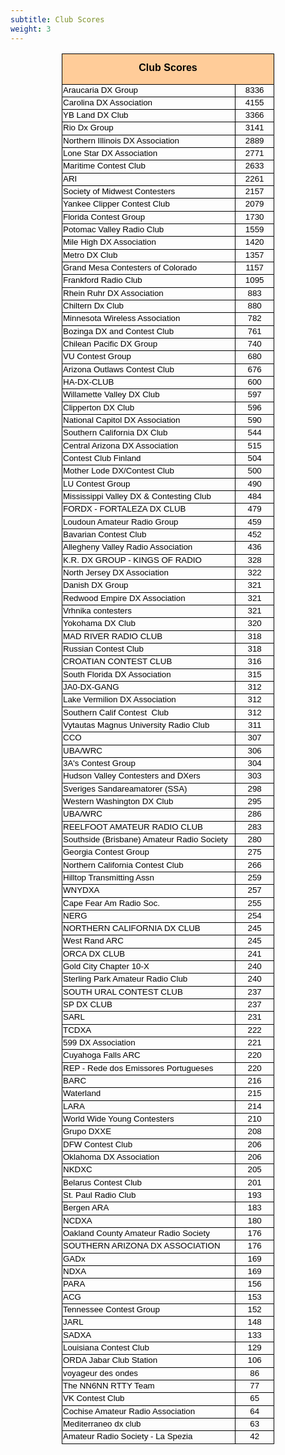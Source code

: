 ```yaml
---
subtitle: Club Scores
weight: 3
---
```


<div align="center">
	<table x:str border="0" cellpadding="0" cellspacing="0" width="340" style="border-collapse:
 collapse;width:255pt" id="table2">
		<colgroup>
			<col width="276" style="width: 207pt">
			<col width="64" style="width:48pt">
		</colgroup>
		<tr height="49" style="height: 36.75pt">
			<td colspan="2" height="49" width="340" style="height: 36.75pt; width: 255pt; font-size: 12.0pt; font-weight: 700; font-family: Arial, sans-serif; text-align: center; vertical-align: middle; white-space: normal; color: windowtext; font-style: normal; text-decoration: none; border: .5pt solid windowtext; padding-left: 1px; padding-right: 1px; padding-top: 1px; background: #FFCC99">
			Club Scores</td>
		</tr>
		<tr height="17" style="height:12.75pt">
			<td height="17" style="height: 12.75pt; color: windowtext; font-size: 10.0pt; font-weight: 400; font-style: normal; text-decoration: none; font-family: Arial; text-align: general; vertical-align: bottom; white-space: nowrap; border-left: .5pt solid windowtext; border-right: .5pt solid windowtext; border-top: medium none; border-bottom: .5pt solid windowtext; padding-left: 1px; padding-right: 1px; padding-top: 1px">
			Araucaria DX Group</td>
			<td style="text-align: center; color: windowtext; font-size: 10.0pt; font-weight: 400; font-style: normal; text-decoration: none; font-family: Arial; vertical-align: bottom; white-space: nowrap; border-left: medium none; border-right: .5pt solid windowtext; border-top: medium none; border-bottom: .5pt solid windowtext; padding-left: 1px; padding-right: 1px; padding-top: 1px" x:num>
			8336</td>
		</tr>
		<tr height="17" style="height:12.75pt">
			<td height="17" style="height: 12.75pt; color: windowtext; font-size: 10.0pt; font-weight: 400; font-style: normal; text-decoration: none; font-family: Arial; text-align: general; vertical-align: bottom; white-space: nowrap; border-left: .5pt solid windowtext; border-right: .5pt solid windowtext; border-top: medium none; border-bottom: .5pt solid windowtext; padding-left: 1px; padding-right: 1px; padding-top: 1px">
			Carolina DX Association</td>
			<td style="text-align: center; color: windowtext; font-size: 10.0pt; font-weight: 400; font-style: normal; text-decoration: none; font-family: Arial; vertical-align: bottom; white-space: nowrap; border-left: medium none; border-right: .5pt solid windowtext; border-top: medium none; border-bottom: .5pt solid windowtext; padding-left: 1px; padding-right: 1px; padding-top: 1px" x:num>
			4155</td>
		</tr>
		<tr height="17" style="height:12.75pt">
			<td height="17" style="height: 12.75pt; color: windowtext; font-size: 10.0pt; font-weight: 400; font-style: normal; text-decoration: none; font-family: Arial; text-align: general; vertical-align: bottom; white-space: nowrap; border-left: .5pt solid windowtext; border-right: .5pt solid windowtext; border-top: medium none; border-bottom: .5pt solid windowtext; padding-left: 1px; padding-right: 1px; padding-top: 1px">
			YB Land DX Club</td>
			<td style="text-align: center; color: windowtext; font-size: 10.0pt; font-weight: 400; font-style: normal; text-decoration: none; font-family: Arial; vertical-align: bottom; white-space: nowrap; border-left: medium none; border-right: .5pt solid windowtext; border-top: medium none; border-bottom: .5pt solid windowtext; padding-left: 1px; padding-right: 1px; padding-top: 1px" x:num>
			3366</td>
		</tr>
		<tr height="17" style="height:12.75pt">
			<td height="17" style="height: 12.75pt; color: windowtext; font-size: 10.0pt; font-weight: 400; font-style: normal; text-decoration: none; font-family: Arial; text-align: general; vertical-align: bottom; white-space: nowrap; border-left: .5pt solid windowtext; border-right: .5pt solid windowtext; border-top: medium none; border-bottom: .5pt solid windowtext; padding-left: 1px; padding-right: 1px; padding-top: 1px">
			Rio Dx Group</td>
			<td style="text-align: center; color: windowtext; font-size: 10.0pt; font-weight: 400; font-style: normal; text-decoration: none; font-family: Arial; vertical-align: bottom; white-space: nowrap; border-left: medium none; border-right: .5pt solid windowtext; border-top: medium none; border-bottom: .5pt solid windowtext; padding-left: 1px; padding-right: 1px; padding-top: 1px" x:num>
			3141</td>
		</tr>
		<tr height="17" style="height:12.75pt">
			<td height="17" style="height: 12.75pt; color: windowtext; font-size: 10.0pt; font-weight: 400; font-style: normal; text-decoration: none; font-family: Arial; text-align: general; vertical-align: bottom; white-space: nowrap; border-left: .5pt solid windowtext; border-right: .5pt solid windowtext; border-top: medium none; border-bottom: .5pt solid windowtext; padding-left: 1px; padding-right: 1px; padding-top: 1px">
			Northern Illinois DX Association</td>
			<td style="text-align: center; color: windowtext; font-size: 10.0pt; font-weight: 400; font-style: normal; text-decoration: none; font-family: Arial; vertical-align: bottom; white-space: nowrap; border-left: medium none; border-right: .5pt solid windowtext; border-top: medium none; border-bottom: .5pt solid windowtext; padding-left: 1px; padding-right: 1px; padding-top: 1px" x:num>
			2889</td>
		</tr>
		<tr height="17" style="height:12.75pt">
			<td height="17" style="height: 12.75pt; color: windowtext; font-size: 10.0pt; font-weight: 400; font-style: normal; text-decoration: none; font-family: Arial; text-align: general; vertical-align: bottom; white-space: nowrap; border-left: .5pt solid windowtext; border-right: .5pt solid windowtext; border-top: medium none; border-bottom: .5pt solid windowtext; padding-left: 1px; padding-right: 1px; padding-top: 1px">
			Lone Star DX Association</td>
			<td style="text-align: center; color: windowtext; font-size: 10.0pt; font-weight: 400; font-style: normal; text-decoration: none; font-family: Arial; vertical-align: bottom; white-space: nowrap; border-left: medium none; border-right: .5pt solid windowtext; border-top: medium none; border-bottom: .5pt solid windowtext; padding-left: 1px; padding-right: 1px; padding-top: 1px" x:num>
			2771</td>
		</tr>
		<tr height="17" style="height:12.75pt">
			<td height="17" style="height: 12.75pt; color: windowtext; font-size: 10.0pt; font-weight: 400; font-style: normal; text-decoration: none; font-family: Arial; text-align: general; vertical-align: bottom; white-space: nowrap; border-left: .5pt solid windowtext; border-right: .5pt solid windowtext; border-top: medium none; border-bottom: .5pt solid windowtext; padding-left: 1px; padding-right: 1px; padding-top: 1px">
			Maritime Contest Club</td>
			<td style="text-align: center; color: windowtext; font-size: 10.0pt; font-weight: 400; font-style: normal; text-decoration: none; font-family: Arial; vertical-align: bottom; white-space: nowrap; border-left: medium none; border-right: .5pt solid windowtext; border-top: medium none; border-bottom: .5pt solid windowtext; padding-left: 1px; padding-right: 1px; padding-top: 1px" x:num>
			2633</td>
		</tr>
		<tr height="17" style="height:12.75pt">
			<td height="17" style="height: 12.75pt; color: windowtext; font-size: 10.0pt; font-weight: 400; font-style: normal; text-decoration: none; font-family: Arial; text-align: general; vertical-align: bottom; white-space: nowrap; border-left: .5pt solid windowtext; border-right: .5pt solid windowtext; border-top: medium none; border-bottom: .5pt solid windowtext; padding-left: 1px; padding-right: 1px; padding-top: 1px">
			ARI</td>
			<td style="text-align: center; color: windowtext; font-size: 10.0pt; font-weight: 400; font-style: normal; text-decoration: none; font-family: Arial; vertical-align: bottom; white-space: nowrap; border-left: medium none; border-right: .5pt solid windowtext; border-top: medium none; border-bottom: .5pt solid windowtext; padding-left: 1px; padding-right: 1px; padding-top: 1px" x:num>
			2261</td>
		</tr>
		<tr height="17" style="height:12.75pt">
			<td height="17" style="height: 12.75pt; color: windowtext; font-size: 10.0pt; font-weight: 400; font-style: normal; text-decoration: none; font-family: Arial; text-align: general; vertical-align: bottom; white-space: nowrap; border-left: .5pt solid windowtext; border-right: .5pt solid windowtext; border-top: medium none; border-bottom: .5pt solid windowtext; padding-left: 1px; padding-right: 1px; padding-top: 1px">
			Society of Midwest Contesters</td>
			<td style="text-align: center; color: windowtext; font-size: 10.0pt; font-weight: 400; font-style: normal; text-decoration: none; font-family: Arial; vertical-align: bottom; white-space: nowrap; border-left: medium none; border-right: .5pt solid windowtext; border-top: medium none; border-bottom: .5pt solid windowtext; padding-left: 1px; padding-right: 1px; padding-top: 1px" x:num>
			2157</td>
		</tr>
		<tr height="17" style="height:12.75pt">
			<td height="17" style="height: 12.75pt; color: windowtext; font-size: 10.0pt; font-weight: 400; font-style: normal; text-decoration: none; font-family: Arial; text-align: general; vertical-align: bottom; white-space: nowrap; border-left: .5pt solid windowtext; border-right: .5pt solid windowtext; border-top: medium none; border-bottom: .5pt solid windowtext; padding-left: 1px; padding-right: 1px; padding-top: 1px">
			Yankee Clipper Contest Club</td>
			<td style="text-align: center; color: windowtext; font-size: 10.0pt; font-weight: 400; font-style: normal; text-decoration: none; font-family: Arial; vertical-align: bottom; white-space: nowrap; border-left: medium none; border-right: .5pt solid windowtext; border-top: medium none; border-bottom: .5pt solid windowtext; padding-left: 1px; padding-right: 1px; padding-top: 1px" x:num>
			2079</td>
		</tr>
		<tr height="17" style="height:12.75pt">
			<td height="17" style="height: 12.75pt; color: windowtext; font-size: 10.0pt; font-weight: 400; font-style: normal; text-decoration: none; font-family: Arial; text-align: general; vertical-align: bottom; white-space: nowrap; border-left: .5pt solid windowtext; border-right: .5pt solid windowtext; border-top: medium none; border-bottom: .5pt solid windowtext; padding-left: 1px; padding-right: 1px; padding-top: 1px">
			Florida Contest Group</td>
			<td style="text-align: center; color: windowtext; font-size: 10.0pt; font-weight: 400; font-style: normal; text-decoration: none; font-family: Arial; vertical-align: bottom; white-space: nowrap; border-left: medium none; border-right: .5pt solid windowtext; border-top: medium none; border-bottom: .5pt solid windowtext; padding-left: 1px; padding-right: 1px; padding-top: 1px" x:num>
			1730</td>
		</tr>
		<tr height="17" style="height:12.75pt">
			<td height="17" style="height: 12.75pt; color: windowtext; font-size: 10.0pt; font-weight: 400; font-style: normal; text-decoration: none; font-family: Arial; text-align: general; vertical-align: bottom; white-space: nowrap; border-left: .5pt solid windowtext; border-right: .5pt solid windowtext; border-top: medium none; border-bottom: .5pt solid windowtext; padding-left: 1px; padding-right: 1px; padding-top: 1px">
			Potomac Valley Radio Club</td>
			<td style="text-align: center; color: windowtext; font-size: 10.0pt; font-weight: 400; font-style: normal; text-decoration: none; font-family: Arial; vertical-align: bottom; white-space: nowrap; border-left: medium none; border-right: .5pt solid windowtext; border-top: medium none; border-bottom: .5pt solid windowtext; padding-left: 1px; padding-right: 1px; padding-top: 1px" x:num>
			1559</td>
		</tr>
		<tr height="17" style="height:12.75pt">
			<td height="17" style="height: 12.75pt; color: windowtext; font-size: 10.0pt; font-weight: 400; font-style: normal; text-decoration: none; font-family: Arial; text-align: general; vertical-align: bottom; white-space: nowrap; border-left: .5pt solid windowtext; border-right: .5pt solid windowtext; border-top: medium none; border-bottom: .5pt solid windowtext; padding-left: 1px; padding-right: 1px; padding-top: 1px">
			Mile High DX Association</td>
			<td style="text-align: center; color: windowtext; font-size: 10.0pt; font-weight: 400; font-style: normal; text-decoration: none; font-family: Arial; vertical-align: bottom; white-space: nowrap; border-left: medium none; border-right: .5pt solid windowtext; border-top: medium none; border-bottom: .5pt solid windowtext; padding-left: 1px; padding-right: 1px; padding-top: 1px" x:num>
			1420</td>
		</tr>
		<tr height="17" style="height:12.75pt">
			<td height="17" style="height: 12.75pt; color: windowtext; font-size: 10.0pt; font-weight: 400; font-style: normal; text-decoration: none; font-family: Arial; text-align: general; vertical-align: bottom; white-space: nowrap; border-left: .5pt solid windowtext; border-right: .5pt solid windowtext; border-top: medium none; border-bottom: .5pt solid windowtext; padding-left: 1px; padding-right: 1px; padding-top: 1px">
			Metro DX Club</td>
			<td style="text-align: center; color: windowtext; font-size: 10.0pt; font-weight: 400; font-style: normal; text-decoration: none; font-family: Arial; vertical-align: bottom; white-space: nowrap; border-left: medium none; border-right: .5pt solid windowtext; border-top: medium none; border-bottom: .5pt solid windowtext; padding-left: 1px; padding-right: 1px; padding-top: 1px" x:num>
			1357</td>
		</tr>
		<tr height="17" style="height:12.75pt">
			<td height="17" style="height: 12.75pt; color: windowtext; font-size: 10.0pt; font-weight: 400; font-style: normal; text-decoration: none; font-family: Arial; text-align: general; vertical-align: bottom; white-space: nowrap; border-left: .5pt solid windowtext; border-right: .5pt solid windowtext; border-top: medium none; border-bottom: .5pt solid windowtext; padding-left: 1px; padding-right: 1px; padding-top: 1px">
			Grand Mesa Contesters of Colorado</td>
			<td style="text-align: center; color: windowtext; font-size: 10.0pt; font-weight: 400; font-style: normal; text-decoration: none; font-family: Arial; vertical-align: bottom; white-space: nowrap; border-left: medium none; border-right: .5pt solid windowtext; border-top: medium none; border-bottom: .5pt solid windowtext; padding-left: 1px; padding-right: 1px; padding-top: 1px" x:num>
			1157</td>
		</tr>
		<tr height="17" style="height:12.75pt">
			<td height="17" style="height: 12.75pt; color: windowtext; font-size: 10.0pt; font-weight: 400; font-style: normal; text-decoration: none; font-family: Arial; text-align: general; vertical-align: bottom; white-space: nowrap; border-left: .5pt solid windowtext; border-right: .5pt solid windowtext; border-top: medium none; border-bottom: .5pt solid windowtext; padding-left: 1px; padding-right: 1px; padding-top: 1px">
			Frankford Radio Club</td>
			<td style="text-align: center; color: windowtext; font-size: 10.0pt; font-weight: 400; font-style: normal; text-decoration: none; font-family: Arial; vertical-align: bottom; white-space: nowrap; border-left: medium none; border-right: .5pt solid windowtext; border-top: medium none; border-bottom: .5pt solid windowtext; padding-left: 1px; padding-right: 1px; padding-top: 1px" x:num>
			1095</td>
		</tr>
		<tr height="17" style="height:12.75pt">
			<td height="17" style="height: 12.75pt; color: windowtext; font-size: 10.0pt; font-weight: 400; font-style: normal; text-decoration: none; font-family: Arial; text-align: general; vertical-align: bottom; white-space: nowrap; border-left: .5pt solid windowtext; border-right: .5pt solid windowtext; border-top: medium none; border-bottom: .5pt solid windowtext; padding-left: 1px; padding-right: 1px; padding-top: 1px">
			Rhein Ruhr DX Association</td>
			<td style="text-align: center; color: windowtext; font-size: 10.0pt; font-weight: 400; font-style: normal; text-decoration: none; font-family: Arial; vertical-align: bottom; white-space: nowrap; border-left: medium none; border-right: .5pt solid windowtext; border-top: medium none; border-bottom: .5pt solid windowtext; padding-left: 1px; padding-right: 1px; padding-top: 1px" x:num>
			883</td>
		</tr>
		<tr height="17" style="height:12.75pt">
			<td height="17" style="height: 12.75pt; color: windowtext; font-size: 10.0pt; font-weight: 400; font-style: normal; text-decoration: none; font-family: Arial; text-align: general; vertical-align: bottom; white-space: nowrap; border-left: .5pt solid windowtext; border-right: .5pt solid windowtext; border-top: medium none; border-bottom: .5pt solid windowtext; padding-left: 1px; padding-right: 1px; padding-top: 1px">
			Chiltern Dx Club</td>
			<td style="text-align: center; color: windowtext; font-size: 10.0pt; font-weight: 400; font-style: normal; text-decoration: none; font-family: Arial; vertical-align: bottom; white-space: nowrap; border-left: medium none; border-right: .5pt solid windowtext; border-top: medium none; border-bottom: .5pt solid windowtext; padding-left: 1px; padding-right: 1px; padding-top: 1px" x:num>
			880</td>
		</tr>
		<tr height="17" style="height:12.75pt">
			<td height="17" style="height: 12.75pt; color: windowtext; font-size: 10.0pt; font-weight: 400; font-style: normal; text-decoration: none; font-family: Arial; text-align: general; vertical-align: bottom; white-space: nowrap; border-left: .5pt solid windowtext; border-right: .5pt solid windowtext; border-top: medium none; border-bottom: .5pt solid windowtext; padding-left: 1px; padding-right: 1px; padding-top: 1px">
			Minnesota Wireless Association</td>
			<td style="text-align: center; color: windowtext; font-size: 10.0pt; font-weight: 400; font-style: normal; text-decoration: none; font-family: Arial; vertical-align: bottom; white-space: nowrap; border-left: medium none; border-right: .5pt solid windowtext; border-top: medium none; border-bottom: .5pt solid windowtext; padding-left: 1px; padding-right: 1px; padding-top: 1px" x:num>
			782</td>
		</tr>
		<tr height="17" style="height:12.75pt">
			<td height="17" style="height: 12.75pt; color: windowtext; font-size: 10.0pt; font-weight: 400; font-style: normal; text-decoration: none; font-family: Arial; text-align: general; vertical-align: bottom; white-space: nowrap; border-left: .5pt solid windowtext; border-right: .5pt solid windowtext; border-top: medium none; border-bottom: .5pt solid windowtext; padding-left: 1px; padding-right: 1px; padding-top: 1px">
			Bozinga DX and Contest Club</td>
			<td style="text-align: center; color: windowtext; font-size: 10.0pt; font-weight: 400; font-style: normal; text-decoration: none; font-family: Arial; vertical-align: bottom; white-space: nowrap; border-left: medium none; border-right: .5pt solid windowtext; border-top: medium none; border-bottom: .5pt solid windowtext; padding-left: 1px; padding-right: 1px; padding-top: 1px" x:num>
			761</td>
		</tr>
		<tr height="17" style="height:12.75pt">
			<td height="17" style="height: 12.75pt; color: windowtext; font-size: 10.0pt; font-weight: 400; font-style: normal; text-decoration: none; font-family: Arial; text-align: general; vertical-align: bottom; white-space: nowrap; border-left: .5pt solid windowtext; border-right: .5pt solid windowtext; border-top: medium none; border-bottom: .5pt solid windowtext; padding-left: 1px; padding-right: 1px; padding-top: 1px">
			Chilean Pacific DX Group</td>
			<td style="text-align: center; color: windowtext; font-size: 10.0pt; font-weight: 400; font-style: normal; text-decoration: none; font-family: Arial; vertical-align: bottom; white-space: nowrap; border-left: medium none; border-right: .5pt solid windowtext; border-top: medium none; border-bottom: .5pt solid windowtext; padding-left: 1px; padding-right: 1px; padding-top: 1px" x:num>
			740</td>
		</tr>
		<tr height="17" style="height:12.75pt">
			<td height="17" style="height: 12.75pt; color: windowtext; font-size: 10.0pt; font-weight: 400; font-style: normal; text-decoration: none; font-family: Arial; text-align: general; vertical-align: bottom; white-space: nowrap; border-left: .5pt solid windowtext; border-right: .5pt solid windowtext; border-top: medium none; border-bottom: .5pt solid windowtext; padding-left: 1px; padding-right: 1px; padding-top: 1px">
			VU Contest Group</td>
			<td style="text-align: center; color: windowtext; font-size: 10.0pt; font-weight: 400; font-style: normal; text-decoration: none; font-family: Arial; vertical-align: bottom; white-space: nowrap; border-left: medium none; border-right: .5pt solid windowtext; border-top: medium none; border-bottom: .5pt solid windowtext; padding-left: 1px; padding-right: 1px; padding-top: 1px" x:num>
			680</td>
		</tr>
		<tr height="17" style="height:12.75pt">
			<td height="17" style="height: 12.75pt; color: windowtext; font-size: 10.0pt; font-weight: 400; font-style: normal; text-decoration: none; font-family: Arial; text-align: general; vertical-align: bottom; white-space: nowrap; border-left: .5pt solid windowtext; border-right: .5pt solid windowtext; border-top: medium none; border-bottom: .5pt solid windowtext; padding-left: 1px; padding-right: 1px; padding-top: 1px">
			Arizona Outlaws Contest Club</td>
			<td style="text-align: center; color: windowtext; font-size: 10.0pt; font-weight: 400; font-style: normal; text-decoration: none; font-family: Arial; vertical-align: bottom; white-space: nowrap; border-left: medium none; border-right: .5pt solid windowtext; border-top: medium none; border-bottom: .5pt solid windowtext; padding-left: 1px; padding-right: 1px; padding-top: 1px" x:num>
			676</td>
		</tr>
		<tr height="17" style="height:12.75pt">
			<td height="17" style="height: 12.75pt; color: windowtext; font-size: 10.0pt; font-weight: 400; font-style: normal; text-decoration: none; font-family: Arial; text-align: general; vertical-align: bottom; white-space: nowrap; border-left: .5pt solid windowtext; border-right: .5pt solid windowtext; border-top: medium none; border-bottom: .5pt solid windowtext; padding-left: 1px; padding-right: 1px; padding-top: 1px">
			HA-DX-CLUB</td>
			<td style="text-align: center; color: windowtext; font-size: 10.0pt; font-weight: 400; font-style: normal; text-decoration: none; font-family: Arial; vertical-align: bottom; white-space: nowrap; border-left: medium none; border-right: .5pt solid windowtext; border-top: medium none; border-bottom: .5pt solid windowtext; padding-left: 1px; padding-right: 1px; padding-top: 1px" x:num>
			600</td>
		</tr>
		<tr height="17" style="height:12.75pt">
			<td height="17" style="height: 12.75pt; color: windowtext; font-size: 10.0pt; font-weight: 400; font-style: normal; text-decoration: none; font-family: Arial; text-align: general; vertical-align: bottom; white-space: nowrap; border-left: .5pt solid windowtext; border-right: .5pt solid windowtext; border-top: medium none; border-bottom: .5pt solid windowtext; padding-left: 1px; padding-right: 1px; padding-top: 1px">
			Willamette Valley DX Club</td>
			<td style="text-align: center; color: windowtext; font-size: 10.0pt; font-weight: 400; font-style: normal; text-decoration: none; font-family: Arial; vertical-align: bottom; white-space: nowrap; border-left: medium none; border-right: .5pt solid windowtext; border-top: medium none; border-bottom: .5pt solid windowtext; padding-left: 1px; padding-right: 1px; padding-top: 1px" x:num>
			597</td>
		</tr>
		<tr height="17" style="height:12.75pt">
			<td height="17" style="height: 12.75pt; color: windowtext; font-size: 10.0pt; font-weight: 400; font-style: normal; text-decoration: none; font-family: Arial; text-align: general; vertical-align: bottom; white-space: nowrap; border-left: .5pt solid windowtext; border-right: .5pt solid windowtext; border-top: medium none; border-bottom: .5pt solid windowtext; padding-left: 1px; padding-right: 1px; padding-top: 1px">
			Clipperton DX Club</td>
			<td style="text-align: center; color: windowtext; font-size: 10.0pt; font-weight: 400; font-style: normal; text-decoration: none; font-family: Arial; vertical-align: bottom; white-space: nowrap; border-left: medium none; border-right: .5pt solid windowtext; border-top: medium none; border-bottom: .5pt solid windowtext; padding-left: 1px; padding-right: 1px; padding-top: 1px" x:num>
			596</td>
		</tr>
		<tr height="17" style="height:12.75pt">
			<td height="17" style="height: 12.75pt; color: windowtext; font-size: 10.0pt; font-weight: 400; font-style: normal; text-decoration: none; font-family: Arial; text-align: general; vertical-align: bottom; white-space: nowrap; border-left: .5pt solid windowtext; border-right: .5pt solid windowtext; border-top: medium none; border-bottom: .5pt solid windowtext; padding-left: 1px; padding-right: 1px; padding-top: 1px">
			National Capitol DX Association</td>
			<td style="text-align: center; color: windowtext; font-size: 10.0pt; font-weight: 400; font-style: normal; text-decoration: none; font-family: Arial; vertical-align: bottom; white-space: nowrap; border-left: medium none; border-right: .5pt solid windowtext; border-top: medium none; border-bottom: .5pt solid windowtext; padding-left: 1px; padding-right: 1px; padding-top: 1px" x:num>
			590</td>
		</tr>
		<tr height="17" style="height:12.75pt">
			<td height="17" style="height: 12.75pt; color: windowtext; font-size: 10.0pt; font-weight: 400; font-style: normal; text-decoration: none; font-family: Arial; text-align: general; vertical-align: bottom; white-space: nowrap; border-left: .5pt solid windowtext; border-right: .5pt solid windowtext; border-top: medium none; border-bottom: .5pt solid windowtext; padding-left: 1px; padding-right: 1px; padding-top: 1px">
			Southern California DX Club</td>
			<td style="text-align: center; color: windowtext; font-size: 10.0pt; font-weight: 400; font-style: normal; text-decoration: none; font-family: Arial; vertical-align: bottom; white-space: nowrap; border-left: medium none; border-right: .5pt solid windowtext; border-top: medium none; border-bottom: .5pt solid windowtext; padding-left: 1px; padding-right: 1px; padding-top: 1px" x:num>
			544</td>
		</tr>
		<tr height="17" style="height:12.75pt">
			<td height="17" style="height: 12.75pt; color: windowtext; font-size: 10.0pt; font-weight: 400; font-style: normal; text-decoration: none; font-family: Arial; text-align: general; vertical-align: bottom; white-space: nowrap; border-left: .5pt solid windowtext; border-right: .5pt solid windowtext; border-top: medium none; border-bottom: .5pt solid windowtext; padding-left: 1px; padding-right: 1px; padding-top: 1px">
			Central Arizona DX Association</td>
			<td style="text-align: center; color: windowtext; font-size: 10.0pt; font-weight: 400; font-style: normal; text-decoration: none; font-family: Arial; vertical-align: bottom; white-space: nowrap; border-left: medium none; border-right: .5pt solid windowtext; border-top: medium none; border-bottom: .5pt solid windowtext; padding-left: 1px; padding-right: 1px; padding-top: 1px" x:num>
			515</td>
		</tr>
		<tr height="17" style="height:12.75pt">
			<td height="17" style="height: 12.75pt; color: windowtext; font-size: 10.0pt; font-weight: 400; font-style: normal; text-decoration: none; font-family: Arial; text-align: general; vertical-align: bottom; white-space: nowrap; border-left: .5pt solid windowtext; border-right: .5pt solid windowtext; border-top: medium none; border-bottom: .5pt solid windowtext; padding-left: 1px; padding-right: 1px; padding-top: 1px">
			Contest Club Finland</td>
			<td style="text-align: center; color: windowtext; font-size: 10.0pt; font-weight: 400; font-style: normal; text-decoration: none; font-family: Arial; vertical-align: bottom; white-space: nowrap; border-left: medium none; border-right: .5pt solid windowtext; border-top: medium none; border-bottom: .5pt solid windowtext; padding-left: 1px; padding-right: 1px; padding-top: 1px" x:num>
			504</td>
		</tr>
		<tr height="17" style="height:12.75pt">
			<td height="17" style="height: 12.75pt; color: windowtext; font-size: 10.0pt; font-weight: 400; font-style: normal; text-decoration: none; font-family: Arial; text-align: general; vertical-align: bottom; white-space: nowrap; border-left: .5pt solid windowtext; border-right: .5pt solid windowtext; border-top: medium none; border-bottom: .5pt solid windowtext; padding-left: 1px; padding-right: 1px; padding-top: 1px">
			Mother Lode DX/Contest Club</td>
			<td style="text-align: center; color: windowtext; font-size: 10.0pt; font-weight: 400; font-style: normal; text-decoration: none; font-family: Arial; vertical-align: bottom; white-space: nowrap; border-left: medium none; border-right: .5pt solid windowtext; border-top: medium none; border-bottom: .5pt solid windowtext; padding-left: 1px; padding-right: 1px; padding-top: 1px" x:num>
			500</td>
		</tr>
		<tr height="17" style="height:12.75pt">
			<td height="17" style="height: 12.75pt; color: windowtext; font-size: 10.0pt; font-weight: 400; font-style: normal; text-decoration: none; font-family: Arial; text-align: general; vertical-align: bottom; white-space: nowrap; border-left: .5pt solid windowtext; border-right: .5pt solid windowtext; border-top: medium none; border-bottom: .5pt solid windowtext; padding-left: 1px; padding-right: 1px; padding-top: 1px">
			LU Contest Group</td>
			<td style="text-align: center; color: windowtext; font-size: 10.0pt; font-weight: 400; font-style: normal; text-decoration: none; font-family: Arial; vertical-align: bottom; white-space: nowrap; border-left: medium none; border-right: .5pt solid windowtext; border-top: medium none; border-bottom: .5pt solid windowtext; padding-left: 1px; padding-right: 1px; padding-top: 1px" x:num>
			490</td>
		</tr>
		<tr height="17" style="height:12.75pt">
			<td height="17" style="height: 12.75pt; color: windowtext; font-size: 10.0pt; font-weight: 400; font-style: normal; text-decoration: none; font-family: Arial; text-align: general; vertical-align: bottom; white-space: nowrap; border-left: .5pt solid windowtext; border-right: .5pt solid windowtext; border-top: medium none; border-bottom: .5pt solid windowtext; padding-left: 1px; padding-right: 1px; padding-top: 1px">
			Mississippi Valley DX &amp; Contesting Club</td>
			<td style="text-align: center; color: windowtext; font-size: 10.0pt; font-weight: 400; font-style: normal; text-decoration: none; font-family: Arial; vertical-align: bottom; white-space: nowrap; border-left: medium none; border-right: .5pt solid windowtext; border-top: medium none; border-bottom: .5pt solid windowtext; padding-left: 1px; padding-right: 1px; padding-top: 1px" x:num>
			484</td>
		</tr>
		<tr height="17" style="height:12.75pt">
			<td height="17" style="height: 12.75pt; color: windowtext; font-size: 10.0pt; font-weight: 400; font-style: normal; text-decoration: none; font-family: Arial; text-align: general; vertical-align: bottom; white-space: nowrap; border-left: .5pt solid windowtext; border-right: .5pt solid windowtext; border-top: medium none; border-bottom: .5pt solid windowtext; padding-left: 1px; padding-right: 1px; padding-top: 1px">
			FORDX - FORTALEZA DX CLUB</td>
			<td style="text-align: center; color: windowtext; font-size: 10.0pt; font-weight: 400; font-style: normal; text-decoration: none; font-family: Arial; vertical-align: bottom; white-space: nowrap; border-left: medium none; border-right: .5pt solid windowtext; border-top: medium none; border-bottom: .5pt solid windowtext; padding-left: 1px; padding-right: 1px; padding-top: 1px" x:num>
			479</td>
		</tr>
		<tr height="17" style="height:12.75pt">
			<td height="17" style="height: 12.75pt; color: windowtext; font-size: 10.0pt; font-weight: 400; font-style: normal; text-decoration: none; font-family: Arial; text-align: general; vertical-align: bottom; white-space: nowrap; border-left: .5pt solid windowtext; border-right: .5pt solid windowtext; border-top: medium none; border-bottom: .5pt solid windowtext; padding-left: 1px; padding-right: 1px; padding-top: 1px">
			Loudoun Amateur Radio Group</td>
			<td style="text-align: center; color: windowtext; font-size: 10.0pt; font-weight: 400; font-style: normal; text-decoration: none; font-family: Arial; vertical-align: bottom; white-space: nowrap; border-left: medium none; border-right: .5pt solid windowtext; border-top: medium none; border-bottom: .5pt solid windowtext; padding-left: 1px; padding-right: 1px; padding-top: 1px" x:num>
			459</td>
		</tr>
		<tr height="17" style="height:12.75pt">
			<td height="17" style="height: 12.75pt; color: windowtext; font-size: 10.0pt; font-weight: 400; font-style: normal; text-decoration: none; font-family: Arial; text-align: general; vertical-align: bottom; white-space: nowrap; border-left: .5pt solid windowtext; border-right: .5pt solid windowtext; border-top: medium none; border-bottom: .5pt solid windowtext; padding-left: 1px; padding-right: 1px; padding-top: 1px">
			Bavarian Contest Club</td>
			<td style="text-align: center; color: windowtext; font-size: 10.0pt; font-weight: 400; font-style: normal; text-decoration: none; font-family: Arial; vertical-align: bottom; white-space: nowrap; border-left: medium none; border-right: .5pt solid windowtext; border-top: medium none; border-bottom: .5pt solid windowtext; padding-left: 1px; padding-right: 1px; padding-top: 1px" x:num>
			452</td>
		</tr>
		<tr height="17" style="height:12.75pt">
			<td height="17" style="height: 12.75pt; color: windowtext; font-size: 10.0pt; font-weight: 400; font-style: normal; text-decoration: none; font-family: Arial; text-align: general; vertical-align: bottom; white-space: nowrap; border-left: .5pt solid windowtext; border-right: .5pt solid windowtext; border-top: medium none; border-bottom: .5pt solid windowtext; padding-left: 1px; padding-right: 1px; padding-top: 1px">
			Allegheny Valley Radio Association</td>
			<td style="text-align: center; color: windowtext; font-size: 10.0pt; font-weight: 400; font-style: normal; text-decoration: none; font-family: Arial; vertical-align: bottom; white-space: nowrap; border-left: medium none; border-right: .5pt solid windowtext; border-top: medium none; border-bottom: .5pt solid windowtext; padding-left: 1px; padding-right: 1px; padding-top: 1px" x:num>
			436</td>
		</tr>
		<tr height="17" style="height:12.75pt">
			<td height="17" style="height: 12.75pt; color: windowtext; font-size: 10.0pt; font-weight: 400; font-style: normal; text-decoration: none; font-family: Arial; text-align: general; vertical-align: bottom; white-space: nowrap; border-left: .5pt solid windowtext; border-right: .5pt solid windowtext; border-top: medium none; border-bottom: .5pt solid windowtext; padding-left: 1px; padding-right: 1px; padding-top: 1px">
			K.R. DX GROUP - KINGS OF RADIO</td>
			<td style="text-align: center; color: windowtext; font-size: 10.0pt; font-weight: 400; font-style: normal; text-decoration: none; font-family: Arial; vertical-align: bottom; white-space: nowrap; border-left: medium none; border-right: .5pt solid windowtext; border-top: medium none; border-bottom: .5pt solid windowtext; padding-left: 1px; padding-right: 1px; padding-top: 1px" x:num>
			328</td>
		</tr>
		<tr height="17" style="height:12.75pt">
			<td height="17" style="height: 12.75pt; color: windowtext; font-size: 10.0pt; font-weight: 400; font-style: normal; text-decoration: none; font-family: Arial; text-align: general; vertical-align: bottom; white-space: nowrap; border-left: .5pt solid windowtext; border-right: .5pt solid windowtext; border-top: medium none; border-bottom: .5pt solid windowtext; padding-left: 1px; padding-right: 1px; padding-top: 1px">
			North Jersey DX Association</td>
			<td style="text-align: center; color: windowtext; font-size: 10.0pt; font-weight: 400; font-style: normal; text-decoration: none; font-family: Arial; vertical-align: bottom; white-space: nowrap; border-left: medium none; border-right: .5pt solid windowtext; border-top: medium none; border-bottom: .5pt solid windowtext; padding-left: 1px; padding-right: 1px; padding-top: 1px" x:num>
			322</td>
		</tr>
		<tr height="17" style="height:12.75pt">
			<td height="17" style="height: 12.75pt; color: windowtext; font-size: 10.0pt; font-weight: 400; font-style: normal; text-decoration: none; font-family: Arial; text-align: general; vertical-align: bottom; white-space: nowrap; border-left: .5pt solid windowtext; border-right: .5pt solid windowtext; border-top: medium none; border-bottom: .5pt solid windowtext; padding-left: 1px; padding-right: 1px; padding-top: 1px">
			Danish DX Group</td>
			<td style="text-align: center; color: windowtext; font-size: 10.0pt; font-weight: 400; font-style: normal; text-decoration: none; font-family: Arial; vertical-align: bottom; white-space: nowrap; border-left: medium none; border-right: .5pt solid windowtext; border-top: medium none; border-bottom: .5pt solid windowtext; padding-left: 1px; padding-right: 1px; padding-top: 1px" x:num>
			321</td>
		</tr>
		<tr height="17" style="height:12.75pt">
			<td height="17" style="height: 12.75pt; color: windowtext; font-size: 10.0pt; font-weight: 400; font-style: normal; text-decoration: none; font-family: Arial; text-align: general; vertical-align: bottom; white-space: nowrap; border-left: .5pt solid windowtext; border-right: .5pt solid windowtext; border-top: medium none; border-bottom: .5pt solid windowtext; padding-left: 1px; padding-right: 1px; padding-top: 1px">
			Redwood Empire DX Association</td>
			<td style="text-align: center; color: windowtext; font-size: 10.0pt; font-weight: 400; font-style: normal; text-decoration: none; font-family: Arial; vertical-align: bottom; white-space: nowrap; border-left: medium none; border-right: .5pt solid windowtext; border-top: medium none; border-bottom: .5pt solid windowtext; padding-left: 1px; padding-right: 1px; padding-top: 1px" x:num>
			321</td>
		</tr>
		<tr height="17" style="height:12.75pt">
			<td height="17" style="height: 12.75pt; color: windowtext; font-size: 10.0pt; font-weight: 400; font-style: normal; text-decoration: none; font-family: Arial; text-align: general; vertical-align: bottom; white-space: nowrap; border-left: .5pt solid windowtext; border-right: .5pt solid windowtext; border-top: medium none; border-bottom: .5pt solid windowtext; padding-left: 1px; padding-right: 1px; padding-top: 1px">
			Vrhnika contesters</td>
			<td style="text-align: center; color: windowtext; font-size: 10.0pt; font-weight: 400; font-style: normal; text-decoration: none; font-family: Arial; vertical-align: bottom; white-space: nowrap; border-left: medium none; border-right: .5pt solid windowtext; border-top: medium none; border-bottom: .5pt solid windowtext; padding-left: 1px; padding-right: 1px; padding-top: 1px" x:num>
			321</td>
		</tr>
		<tr height="17" style="height:12.75pt">
			<td height="17" style="height: 12.75pt; color: windowtext; font-size: 10.0pt; font-weight: 400; font-style: normal; text-decoration: none; font-family: Arial; text-align: general; vertical-align: bottom; white-space: nowrap; border-left: .5pt solid windowtext; border-right: .5pt solid windowtext; border-top: medium none; border-bottom: .5pt solid windowtext; padding-left: 1px; padding-right: 1px; padding-top: 1px">
			Yokohama DX Club</td>
			<td style="text-align: center; color: windowtext; font-size: 10.0pt; font-weight: 400; font-style: normal; text-decoration: none; font-family: Arial; vertical-align: bottom; white-space: nowrap; border-left: medium none; border-right: .5pt solid windowtext; border-top: medium none; border-bottom: .5pt solid windowtext; padding-left: 1px; padding-right: 1px; padding-top: 1px" x:num>
			320</td>
		</tr>
		<tr height="17" style="height:12.75pt">
			<td height="17" style="height: 12.75pt; color: windowtext; font-size: 10.0pt; font-weight: 400; font-style: normal; text-decoration: none; font-family: Arial; text-align: general; vertical-align: bottom; white-space: nowrap; border-left: .5pt solid windowtext; border-right: .5pt solid windowtext; border-top: medium none; border-bottom: .5pt solid windowtext; padding-left: 1px; padding-right: 1px; padding-top: 1px">
			MAD RIVER RADIO CLUB</td>
			<td style="text-align: center; color: windowtext; font-size: 10.0pt; font-weight: 400; font-style: normal; text-decoration: none; font-family: Arial; vertical-align: bottom; white-space: nowrap; border-left: medium none; border-right: .5pt solid windowtext; border-top: medium none; border-bottom: .5pt solid windowtext; padding-left: 1px; padding-right: 1px; padding-top: 1px" x:num>
			318</td>
		</tr>
		<tr height="17" style="height:12.75pt">
			<td height="17" style="height: 12.75pt; color: windowtext; font-size: 10.0pt; font-weight: 400; font-style: normal; text-decoration: none; font-family: Arial; text-align: general; vertical-align: bottom; white-space: nowrap; border-left: .5pt solid windowtext; border-right: .5pt solid windowtext; border-top: medium none; border-bottom: .5pt solid windowtext; padding-left: 1px; padding-right: 1px; padding-top: 1px">
			Russian Contest Club</td>
			<td style="text-align: center; color: windowtext; font-size: 10.0pt; font-weight: 400; font-style: normal; text-decoration: none; font-family: Arial; vertical-align: bottom; white-space: nowrap; border-left: medium none; border-right: .5pt solid windowtext; border-top: medium none; border-bottom: .5pt solid windowtext; padding-left: 1px; padding-right: 1px; padding-top: 1px" x:num>
			318</td>
		</tr>
		<tr height="17" style="height:12.75pt">
			<td height="17" style="height: 12.75pt; color: windowtext; font-size: 10.0pt; font-weight: 400; font-style: normal; text-decoration: none; font-family: Arial; text-align: general; vertical-align: bottom; white-space: nowrap; border-left: .5pt solid windowtext; border-right: .5pt solid windowtext; border-top: medium none; border-bottom: .5pt solid windowtext; padding-left: 1px; padding-right: 1px; padding-top: 1px">
			CROATIAN CONTEST CLUB</td>
			<td style="text-align: center; color: windowtext; font-size: 10.0pt; font-weight: 400; font-style: normal; text-decoration: none; font-family: Arial; vertical-align: bottom; white-space: nowrap; border-left: medium none; border-right: .5pt solid windowtext; border-top: medium none; border-bottom: .5pt solid windowtext; padding-left: 1px; padding-right: 1px; padding-top: 1px" x:num>
			316</td>
		</tr>
		<tr height="17" style="height:12.75pt">
			<td height="17" style="height: 12.75pt; color: windowtext; font-size: 10.0pt; font-weight: 400; font-style: normal; text-decoration: none; font-family: Arial; text-align: general; vertical-align: bottom; white-space: nowrap; border-left: .5pt solid windowtext; border-right: .5pt solid windowtext; border-top: medium none; border-bottom: .5pt solid windowtext; padding-left: 1px; padding-right: 1px; padding-top: 1px">
			South Florida DX Association</td>
			<td style="text-align: center; color: windowtext; font-size: 10.0pt; font-weight: 400; font-style: normal; text-decoration: none; font-family: Arial; vertical-align: bottom; white-space: nowrap; border-left: medium none; border-right: .5pt solid windowtext; border-top: medium none; border-bottom: .5pt solid windowtext; padding-left: 1px; padding-right: 1px; padding-top: 1px" x:num>
			315</td>
		</tr>
		<tr height="17" style="height:12.75pt">
			<td height="17" style="height: 12.75pt; color: windowtext; font-size: 10.0pt; font-weight: 400; font-style: normal; text-decoration: none; font-family: Arial; text-align: general; vertical-align: bottom; white-space: nowrap; border-left: .5pt solid windowtext; border-right: .5pt solid windowtext; border-top: medium none; border-bottom: .5pt solid windowtext; padding-left: 1px; padding-right: 1px; padding-top: 1px">
			JA0-DX-GANG</td>
			<td style="text-align: center; color: windowtext; font-size: 10.0pt; font-weight: 400; font-style: normal; text-decoration: none; font-family: Arial; vertical-align: bottom; white-space: nowrap; border-left: medium none; border-right: .5pt solid windowtext; border-top: medium none; border-bottom: .5pt solid windowtext; padding-left: 1px; padding-right: 1px; padding-top: 1px" x:num>
			312</td>
		</tr>
		<tr height="17" style="height:12.75pt">
			<td height="17" style="height: 12.75pt; color: windowtext; font-size: 10.0pt; font-weight: 400; font-style: normal; text-decoration: none; font-family: Arial; text-align: general; vertical-align: bottom; white-space: nowrap; border-left: .5pt solid windowtext; border-right: .5pt solid windowtext; border-top: medium none; border-bottom: .5pt solid windowtext; padding-left: 1px; padding-right: 1px; padding-top: 1px">
			Lake Vermilion DX Association</td>
			<td style="text-align: center; color: windowtext; font-size: 10.0pt; font-weight: 400; font-style: normal; text-decoration: none; font-family: Arial; vertical-align: bottom; white-space: nowrap; border-left: medium none; border-right: .5pt solid windowtext; border-top: medium none; border-bottom: .5pt solid windowtext; padding-left: 1px; padding-right: 1px; padding-top: 1px" x:num>
			312</td>
		</tr>
		<tr height="17" style="height:12.75pt">
			<td height="17" style="height: 12.75pt; color: windowtext; font-size: 10.0pt; font-weight: 400; font-style: normal; text-decoration: none; font-family: Arial; text-align: general; vertical-align: bottom; white-space: nowrap; border-left: .5pt solid windowtext; border-right: .5pt solid windowtext; border-top: medium none; border-bottom: .5pt solid windowtext; padding-left: 1px; padding-right: 1px; padding-top: 1px">
			Southern Calif Contest&nbsp; Club</td>
			<td style="text-align: center; color: windowtext; font-size: 10.0pt; font-weight: 400; font-style: normal; text-decoration: none; font-family: Arial; vertical-align: bottom; white-space: nowrap; border-left: medium none; border-right: .5pt solid windowtext; border-top: medium none; border-bottom: .5pt solid windowtext; padding-left: 1px; padding-right: 1px; padding-top: 1px" x:num>
			312</td>
		</tr>
		<tr height="17" style="height:12.75pt">
			<td height="17" style="height: 12.75pt; color: windowtext; font-size: 10.0pt; font-weight: 400; font-style: normal; text-decoration: none; font-family: Arial; text-align: general; vertical-align: bottom; white-space: nowrap; border-left: .5pt solid windowtext; border-right: .5pt solid windowtext; border-top: medium none; border-bottom: .5pt solid windowtext; padding-left: 1px; padding-right: 1px; padding-top: 1px">
			Vytautas Magnus University Radio Club</td>
			<td style="text-align: center; color: windowtext; font-size: 10.0pt; font-weight: 400; font-style: normal; text-decoration: none; font-family: Arial; vertical-align: bottom; white-space: nowrap; border-left: medium none; border-right: .5pt solid windowtext; border-top: medium none; border-bottom: .5pt solid windowtext; padding-left: 1px; padding-right: 1px; padding-top: 1px" x:num>
			311</td>
		</tr>
		<tr height="17" style="height:12.75pt">
			<td height="17" style="height: 12.75pt; color: windowtext; font-size: 10.0pt; font-weight: 400; font-style: normal; text-decoration: none; font-family: Arial; text-align: general; vertical-align: bottom; white-space: nowrap; border-left: .5pt solid windowtext; border-right: .5pt solid windowtext; border-top: medium none; border-bottom: .5pt solid windowtext; padding-left: 1px; padding-right: 1px; padding-top: 1px">
			CCO</td>
			<td style="text-align: center; color: windowtext; font-size: 10.0pt; font-weight: 400; font-style: normal; text-decoration: none; font-family: Arial; vertical-align: bottom; white-space: nowrap; border-left: medium none; border-right: .5pt solid windowtext; border-top: medium none; border-bottom: .5pt solid windowtext; padding-left: 1px; padding-right: 1px; padding-top: 1px" x:num>
			307</td>
		</tr>
		<tr height="17" style="height:12.75pt">
			<td height="17" style="height: 12.75pt; color: windowtext; font-size: 10.0pt; font-weight: 400; font-style: normal; text-decoration: none; font-family: Arial; text-align: general; vertical-align: bottom; white-space: nowrap; border-left: .5pt solid windowtext; border-right: .5pt solid windowtext; border-top: medium none; border-bottom: .5pt solid windowtext; padding-left: 1px; padding-right: 1px; padding-top: 1px">
			UBA/WRC</td>
			<td style="text-align: center; color: windowtext; font-size: 10.0pt; font-weight: 400; font-style: normal; text-decoration: none; font-family: Arial; vertical-align: bottom; white-space: nowrap; border-left: medium none; border-right: .5pt solid windowtext; border-top: medium none; border-bottom: .5pt solid windowtext; padding-left: 1px; padding-right: 1px; padding-top: 1px" x:num>
			306</td>
		</tr>
		<tr height="17" style="height:12.75pt">
			<td height="17" style="height: 12.75pt; color: windowtext; font-size: 10.0pt; font-weight: 400; font-style: normal; text-decoration: none; font-family: Arial; text-align: general; vertical-align: bottom; white-space: nowrap; border-left: .5pt solid windowtext; border-right: .5pt solid windowtext; border-top: medium none; border-bottom: .5pt solid windowtext; padding-left: 1px; padding-right: 1px; padding-top: 1px">
			3A's Contest Group</td>
			<td style="text-align: center; color: windowtext; font-size: 10.0pt; font-weight: 400; font-style: normal; text-decoration: none; font-family: Arial; vertical-align: bottom; white-space: nowrap; border-left: medium none; border-right: .5pt solid windowtext; border-top: medium none; border-bottom: .5pt solid windowtext; padding-left: 1px; padding-right: 1px; padding-top: 1px" x:num>
			304</td>
		</tr>
		<tr height="17" style="height:12.75pt">
			<td height="17" style="height: 12.75pt; color: windowtext; font-size: 10.0pt; font-weight: 400; font-style: normal; text-decoration: none; font-family: Arial; text-align: general; vertical-align: bottom; white-space: nowrap; border-left: .5pt solid windowtext; border-right: .5pt solid windowtext; border-top: medium none; border-bottom: .5pt solid windowtext; padding-left: 1px; padding-right: 1px; padding-top: 1px">
			Hudson Valley Contesters and DXers</td>
			<td style="text-align: center; color: windowtext; font-size: 10.0pt; font-weight: 400; font-style: normal; text-decoration: none; font-family: Arial; vertical-align: bottom; white-space: nowrap; border-left: medium none; border-right: .5pt solid windowtext; border-top: medium none; border-bottom: .5pt solid windowtext; padding-left: 1px; padding-right: 1px; padding-top: 1px" x:num>
			303</td>
		</tr>
		<tr height="17" style="height:12.75pt">
			<td height="17" style="height: 12.75pt; color: windowtext; font-size: 10.0pt; font-weight: 400; font-style: normal; text-decoration: none; font-family: Arial; text-align: general; vertical-align: bottom; white-space: nowrap; border-left: .5pt solid windowtext; border-right: .5pt solid windowtext; border-top: medium none; border-bottom: .5pt solid windowtext; padding-left: 1px; padding-right: 1px; padding-top: 1px">
			Sveriges Sandareamatorer (SSA)</td>
			<td style="text-align: center; color: windowtext; font-size: 10.0pt; font-weight: 400; font-style: normal; text-decoration: none; font-family: Arial; vertical-align: bottom; white-space: nowrap; border-left: medium none; border-right: .5pt solid windowtext; border-top: medium none; border-bottom: .5pt solid windowtext; padding-left: 1px; padding-right: 1px; padding-top: 1px" x:num>
			298</td>
		</tr>
		<tr height="17" style="height:12.75pt">
			<td height="17" style="height: 12.75pt; color: windowtext; font-size: 10.0pt; font-weight: 400; font-style: normal; text-decoration: none; font-family: Arial; text-align: general; vertical-align: bottom; white-space: nowrap; border-left: .5pt solid windowtext; border-right: .5pt solid windowtext; border-top: medium none; border-bottom: .5pt solid windowtext; padding-left: 1px; padding-right: 1px; padding-top: 1px">
			Western Washington DX Club</td>
			<td style="text-align: center; color: windowtext; font-size: 10.0pt; font-weight: 400; font-style: normal; text-decoration: none; font-family: Arial; vertical-align: bottom; white-space: nowrap; border-left: medium none; border-right: .5pt solid windowtext; border-top: medium none; border-bottom: .5pt solid windowtext; padding-left: 1px; padding-right: 1px; padding-top: 1px" x:num>
			295</td>
		</tr>
		<tr height="17" style="height:12.75pt">
			<td height="17" style="height: 12.75pt; color: windowtext; font-size: 10.0pt; font-weight: 400; font-style: normal; text-decoration: none; font-family: Arial; text-align: general; vertical-align: bottom; white-space: nowrap; border-left: .5pt solid windowtext; border-right: .5pt solid windowtext; border-top: medium none; border-bottom: .5pt solid windowtext; padding-left: 1px; padding-right: 1px; padding-top: 1px">
			UBA/WRC</td>
			<td style="text-align: center; color: windowtext; font-size: 10.0pt; font-weight: 400; font-style: normal; text-decoration: none; font-family: Arial; vertical-align: bottom; white-space: nowrap; border-left: medium none; border-right: .5pt solid windowtext; border-top: medium none; border-bottom: .5pt solid windowtext; padding-left: 1px; padding-right: 1px; padding-top: 1px" x:num>
			286</td>
		</tr>
		<tr height="17" style="height:12.75pt">
			<td height="17" style="height: 12.75pt; color: windowtext; font-size: 10.0pt; font-weight: 400; font-style: normal; text-decoration: none; font-family: Arial; text-align: general; vertical-align: bottom; white-space: nowrap; border-left: .5pt solid windowtext; border-right: .5pt solid windowtext; border-top: medium none; border-bottom: .5pt solid windowtext; padding-left: 1px; padding-right: 1px; padding-top: 1px">
			REELFOOT AMATEUR RADIO CLUB</td>
			<td style="text-align: center; color: windowtext; font-size: 10.0pt; font-weight: 400; font-style: normal; text-decoration: none; font-family: Arial; vertical-align: bottom; white-space: nowrap; border-left: medium none; border-right: .5pt solid windowtext; border-top: medium none; border-bottom: .5pt solid windowtext; padding-left: 1px; padding-right: 1px; padding-top: 1px" x:num>
			283</td>
		</tr>
		<tr height="17" style="height:12.75pt">
			<td height="17" style="height: 12.75pt; color: windowtext; font-size: 10.0pt; font-weight: 400; font-style: normal; text-decoration: none; font-family: Arial; text-align: general; vertical-align: bottom; white-space: nowrap; border-left: .5pt solid windowtext; border-right: .5pt solid windowtext; border-top: medium none; border-bottom: .5pt solid windowtext; padding-left: 1px; padding-right: 1px; padding-top: 1px">
			Southside (Brisbane) Amateur Radio Society</td>
			<td style="text-align: center; color: windowtext; font-size: 10.0pt; font-weight: 400; font-style: normal; text-decoration: none; font-family: Arial; vertical-align: bottom; white-space: nowrap; border-left: medium none; border-right: .5pt solid windowtext; border-top: medium none; border-bottom: .5pt solid windowtext; padding-left: 1px; padding-right: 1px; padding-top: 1px" x:num>
			280</td>
		</tr>
		<tr height="17" style="height:12.75pt">
			<td height="17" style="height: 12.75pt; color: windowtext; font-size: 10.0pt; font-weight: 400; font-style: normal; text-decoration: none; font-family: Arial; text-align: general; vertical-align: bottom; white-space: nowrap; border-left: .5pt solid windowtext; border-right: .5pt solid windowtext; border-top: medium none; border-bottom: .5pt solid windowtext; padding-left: 1px; padding-right: 1px; padding-top: 1px">
			Georgia Contest Group</td>
			<td style="text-align: center; color: windowtext; font-size: 10.0pt; font-weight: 400; font-style: normal; text-decoration: none; font-family: Arial; vertical-align: bottom; white-space: nowrap; border-left: medium none; border-right: .5pt solid windowtext; border-top: medium none; border-bottom: .5pt solid windowtext; padding-left: 1px; padding-right: 1px; padding-top: 1px" x:num>
			275</td>
		</tr>
		<tr height="17" style="height:12.75pt">
			<td height="17" style="height: 12.75pt; color: windowtext; font-size: 10.0pt; font-weight: 400; font-style: normal; text-decoration: none; font-family: Arial; text-align: general; vertical-align: bottom; white-space: nowrap; border-left: .5pt solid windowtext; border-right: .5pt solid windowtext; border-top: medium none; border-bottom: .5pt solid windowtext; padding-left: 1px; padding-right: 1px; padding-top: 1px">
			Northern California Contest Club</td>
			<td style="text-align: center; color: windowtext; font-size: 10.0pt; font-weight: 400; font-style: normal; text-decoration: none; font-family: Arial; vertical-align: bottom; white-space: nowrap; border-left: medium none; border-right: .5pt solid windowtext; border-top: medium none; border-bottom: .5pt solid windowtext; padding-left: 1px; padding-right: 1px; padding-top: 1px" x:num>
			266</td>
		</tr>
		<tr height="17" style="height:12.75pt">
			<td height="17" style="height: 12.75pt; color: windowtext; font-size: 10.0pt; font-weight: 400; font-style: normal; text-decoration: none; font-family: Arial; text-align: general; vertical-align: bottom; white-space: nowrap; border-left: .5pt solid windowtext; border-right: .5pt solid windowtext; border-top: medium none; border-bottom: .5pt solid windowtext; padding-left: 1px; padding-right: 1px; padding-top: 1px">
			Hilltop Transmitting Assn</td>
			<td style="text-align: center; color: windowtext; font-size: 10.0pt; font-weight: 400; font-style: normal; text-decoration: none; font-family: Arial; vertical-align: bottom; white-space: nowrap; border-left: medium none; border-right: .5pt solid windowtext; border-top: medium none; border-bottom: .5pt solid windowtext; padding-left: 1px; padding-right: 1px; padding-top: 1px" x:num>
			259</td>
		</tr>
		<tr height="17" style="height:12.75pt">
			<td height="17" style="height: 12.75pt; color: windowtext; font-size: 10.0pt; font-weight: 400; font-style: normal; text-decoration: none; font-family: Arial; text-align: general; vertical-align: bottom; white-space: nowrap; border-left: .5pt solid windowtext; border-right: .5pt solid windowtext; border-top: medium none; border-bottom: .5pt solid windowtext; padding-left: 1px; padding-right: 1px; padding-top: 1px">
			WNYDXA</td>
			<td style="text-align: center; color: windowtext; font-size: 10.0pt; font-weight: 400; font-style: normal; text-decoration: none; font-family: Arial; vertical-align: bottom; white-space: nowrap; border-left: medium none; border-right: .5pt solid windowtext; border-top: medium none; border-bottom: .5pt solid windowtext; padding-left: 1px; padding-right: 1px; padding-top: 1px" x:num>
			257</td>
		</tr>
		<tr height="17" style="height:12.75pt">
			<td height="17" style="height: 12.75pt; color: windowtext; font-size: 10.0pt; font-weight: 400; font-style: normal; text-decoration: none; font-family: Arial; text-align: general; vertical-align: bottom; white-space: nowrap; border-left: .5pt solid windowtext; border-right: .5pt solid windowtext; border-top: medium none; border-bottom: .5pt solid windowtext; padding-left: 1px; padding-right: 1px; padding-top: 1px">
			Cape Fear Am Radio Soc.</td>
			<td style="text-align: center; color: windowtext; font-size: 10.0pt; font-weight: 400; font-style: normal; text-decoration: none; font-family: Arial; vertical-align: bottom; white-space: nowrap; border-left: medium none; border-right: .5pt solid windowtext; border-top: medium none; border-bottom: .5pt solid windowtext; padding-left: 1px; padding-right: 1px; padding-top: 1px" x:num>
			255</td>
		</tr>
		<tr height="17" style="height:12.75pt">
			<td height="17" style="height: 12.75pt; color: windowtext; font-size: 10.0pt; font-weight: 400; font-style: normal; text-decoration: none; font-family: Arial; text-align: general; vertical-align: bottom; white-space: nowrap; border-left: .5pt solid windowtext; border-right: .5pt solid windowtext; border-top: medium none; border-bottom: .5pt solid windowtext; padding-left: 1px; padding-right: 1px; padding-top: 1px">
			NERG</td>
			<td style="text-align: center; color: windowtext; font-size: 10.0pt; font-weight: 400; font-style: normal; text-decoration: none; font-family: Arial; vertical-align: bottom; white-space: nowrap; border-left: medium none; border-right: .5pt solid windowtext; border-top: medium none; border-bottom: .5pt solid windowtext; padding-left: 1px; padding-right: 1px; padding-top: 1px" x:num>
			254</td>
		</tr>
		<tr height="17" style="height:12.75pt">
			<td height="17" style="height: 12.75pt; color: windowtext; font-size: 10.0pt; font-weight: 400; font-style: normal; text-decoration: none; font-family: Arial; text-align: general; vertical-align: bottom; white-space: nowrap; border-left: .5pt solid windowtext; border-right: .5pt solid windowtext; border-top: medium none; border-bottom: .5pt solid windowtext; padding-left: 1px; padding-right: 1px; padding-top: 1px">
			NORTHERN CALIFORNIA DX CLUB</td>
			<td style="text-align: center; color: windowtext; font-size: 10.0pt; font-weight: 400; font-style: normal; text-decoration: none; font-family: Arial; vertical-align: bottom; white-space: nowrap; border-left: medium none; border-right: .5pt solid windowtext; border-top: medium none; border-bottom: .5pt solid windowtext; padding-left: 1px; padding-right: 1px; padding-top: 1px" x:num>
			245</td>
		</tr>
		<tr height="17" style="height:12.75pt">
			<td height="17" style="height: 12.75pt; color: windowtext; font-size: 10.0pt; font-weight: 400; font-style: normal; text-decoration: none; font-family: Arial; text-align: general; vertical-align: bottom; white-space: nowrap; border-left: .5pt solid windowtext; border-right: .5pt solid windowtext; border-top: medium none; border-bottom: .5pt solid windowtext; padding-left: 1px; padding-right: 1px; padding-top: 1px">
			West Rand ARC</td>
			<td style="text-align: center; color: windowtext; font-size: 10.0pt; font-weight: 400; font-style: normal; text-decoration: none; font-family: Arial; vertical-align: bottom; white-space: nowrap; border-left: medium none; border-right: .5pt solid windowtext; border-top: medium none; border-bottom: .5pt solid windowtext; padding-left: 1px; padding-right: 1px; padding-top: 1px" x:num>
			245</td>
		</tr>
		<tr height="17" style="height:12.75pt">
			<td height="17" style="height: 12.75pt; color: windowtext; font-size: 10.0pt; font-weight: 400; font-style: normal; text-decoration: none; font-family: Arial; text-align: general; vertical-align: bottom; white-space: nowrap; border-left: .5pt solid windowtext; border-right: .5pt solid windowtext; border-top: medium none; border-bottom: .5pt solid windowtext; padding-left: 1px; padding-right: 1px; padding-top: 1px">
			ORCA DX CLUB</td>
			<td style="text-align: center; color: windowtext; font-size: 10.0pt; font-weight: 400; font-style: normal; text-decoration: none; font-family: Arial; vertical-align: bottom; white-space: nowrap; border-left: medium none; border-right: .5pt solid windowtext; border-top: medium none; border-bottom: .5pt solid windowtext; padding-left: 1px; padding-right: 1px; padding-top: 1px" x:num>
			241</td>
		</tr>
		<tr height="17" style="height:12.75pt">
			<td height="17" style="height: 12.75pt; color: windowtext; font-size: 10.0pt; font-weight: 400; font-style: normal; text-decoration: none; font-family: Arial; text-align: general; vertical-align: bottom; white-space: nowrap; border-left: .5pt solid windowtext; border-right: .5pt solid windowtext; border-top: medium none; border-bottom: .5pt solid windowtext; padding-left: 1px; padding-right: 1px; padding-top: 1px">
			Gold City Chapter 10-X</td>
			<td style="text-align: center; color: windowtext; font-size: 10.0pt; font-weight: 400; font-style: normal; text-decoration: none; font-family: Arial; vertical-align: bottom; white-space: nowrap; border-left: medium none; border-right: .5pt solid windowtext; border-top: medium none; border-bottom: .5pt solid windowtext; padding-left: 1px; padding-right: 1px; padding-top: 1px" x:num>
			240</td>
		</tr>
		<tr height="17" style="height:12.75pt">
			<td height="17" style="height: 12.75pt; color: windowtext; font-size: 10.0pt; font-weight: 400; font-style: normal; text-decoration: none; font-family: Arial; text-align: general; vertical-align: bottom; white-space: nowrap; border-left: .5pt solid windowtext; border-right: .5pt solid windowtext; border-top: medium none; border-bottom: .5pt solid windowtext; padding-left: 1px; padding-right: 1px; padding-top: 1px">
			Sterling Park Amateur Radio Club</td>
			<td style="text-align: center; color: windowtext; font-size: 10.0pt; font-weight: 400; font-style: normal; text-decoration: none; font-family: Arial; vertical-align: bottom; white-space: nowrap; border-left: medium none; border-right: .5pt solid windowtext; border-top: medium none; border-bottom: .5pt solid windowtext; padding-left: 1px; padding-right: 1px; padding-top: 1px" x:num>
			240</td>
		</tr>
		<tr height="17" style="height:12.75pt">
			<td height="17" style="height: 12.75pt; color: windowtext; font-size: 10.0pt; font-weight: 400; font-style: normal; text-decoration: none; font-family: Arial; text-align: general; vertical-align: bottom; white-space: nowrap; border-left: .5pt solid windowtext; border-right: .5pt solid windowtext; border-top: medium none; border-bottom: .5pt solid windowtext; padding-left: 1px; padding-right: 1px; padding-top: 1px">
			SOUTH URAL CONTEST CLUB</td>
			<td style="text-align: center; color: windowtext; font-size: 10.0pt; font-weight: 400; font-style: normal; text-decoration: none; font-family: Arial; vertical-align: bottom; white-space: nowrap; border-left: medium none; border-right: .5pt solid windowtext; border-top: medium none; border-bottom: .5pt solid windowtext; padding-left: 1px; padding-right: 1px; padding-top: 1px" x:num>
			237</td>
		</tr>
		<tr height="17" style="height:12.75pt">
			<td height="17" style="height: 12.75pt; color: windowtext; font-size: 10.0pt; font-weight: 400; font-style: normal; text-decoration: none; font-family: Arial; text-align: general; vertical-align: bottom; white-space: nowrap; border-left: .5pt solid windowtext; border-right: .5pt solid windowtext; border-top: medium none; border-bottom: .5pt solid windowtext; padding-left: 1px; padding-right: 1px; padding-top: 1px">
			SP DX CLUB</td>
			<td style="text-align: center; color: windowtext; font-size: 10.0pt; font-weight: 400; font-style: normal; text-decoration: none; font-family: Arial; vertical-align: bottom; white-space: nowrap; border-left: medium none; border-right: .5pt solid windowtext; border-top: medium none; border-bottom: .5pt solid windowtext; padding-left: 1px; padding-right: 1px; padding-top: 1px" x:num>
			237</td>
		</tr>
		<tr height="17" style="height:12.75pt">
			<td height="17" style="height: 12.75pt; color: windowtext; font-size: 10.0pt; font-weight: 400; font-style: normal; text-decoration: none; font-family: Arial; text-align: general; vertical-align: bottom; white-space: nowrap; border-left: .5pt solid windowtext; border-right: .5pt solid windowtext; border-top: medium none; border-bottom: .5pt solid windowtext; padding-left: 1px; padding-right: 1px; padding-top: 1px">
			SARL</td>
			<td style="text-align: center; color: windowtext; font-size: 10.0pt; font-weight: 400; font-style: normal; text-decoration: none; font-family: Arial; vertical-align: bottom; white-space: nowrap; border-left: medium none; border-right: .5pt solid windowtext; border-top: medium none; border-bottom: .5pt solid windowtext; padding-left: 1px; padding-right: 1px; padding-top: 1px" x:num>
			231</td>
		</tr>
		<tr height="17" style="height:12.75pt">
			<td height="17" style="height: 12.75pt; color: windowtext; font-size: 10.0pt; font-weight: 400; font-style: normal; text-decoration: none; font-family: Arial; text-align: general; vertical-align: bottom; white-space: nowrap; border-left: .5pt solid windowtext; border-right: .5pt solid windowtext; border-top: medium none; border-bottom: .5pt solid windowtext; padding-left: 1px; padding-right: 1px; padding-top: 1px">
			TCDXA</td>
			<td style="text-align: center; color: windowtext; font-size: 10.0pt; font-weight: 400; font-style: normal; text-decoration: none; font-family: Arial; vertical-align: bottom; white-space: nowrap; border-left: medium none; border-right: .5pt solid windowtext; border-top: medium none; border-bottom: .5pt solid windowtext; padding-left: 1px; padding-right: 1px; padding-top: 1px" x:num>
			222</td>
		</tr>
		<tr height="17" style="height:12.75pt">
			<td height="17" style="height: 12.75pt; color: windowtext; font-size: 10.0pt; font-weight: 400; font-style: normal; text-decoration: none; font-family: Arial; text-align: general; vertical-align: bottom; white-space: nowrap; border-left: .5pt solid windowtext; border-right: .5pt solid windowtext; border-top: medium none; border-bottom: .5pt solid windowtext; padding-left: 1px; padding-right: 1px; padding-top: 1px">
			599 DX Association</td>
			<td style="text-align: center; color: windowtext; font-size: 10.0pt; font-weight: 400; font-style: normal; text-decoration: none; font-family: Arial; vertical-align: bottom; white-space: nowrap; border-left: medium none; border-right: .5pt solid windowtext; border-top: medium none; border-bottom: .5pt solid windowtext; padding-left: 1px; padding-right: 1px; padding-top: 1px" x:num>
			221</td>
		</tr>
		<tr height="17" style="height:12.75pt">
			<td height="17" style="height: 12.75pt; color: windowtext; font-size: 10.0pt; font-weight: 400; font-style: normal; text-decoration: none; font-family: Arial; text-align: general; vertical-align: bottom; white-space: nowrap; border-left: .5pt solid windowtext; border-right: .5pt solid windowtext; border-top: medium none; border-bottom: .5pt solid windowtext; padding-left: 1px; padding-right: 1px; padding-top: 1px">
			Cuyahoga Falls ARC</td>
			<td style="text-align: center; color: windowtext; font-size: 10.0pt; font-weight: 400; font-style: normal; text-decoration: none; font-family: Arial; vertical-align: bottom; white-space: nowrap; border-left: medium none; border-right: .5pt solid windowtext; border-top: medium none; border-bottom: .5pt solid windowtext; padding-left: 1px; padding-right: 1px; padding-top: 1px" x:num>
			220</td>
		</tr>
		<tr height="17" style="height:12.75pt">
			<td height="17" style="height: 12.75pt; color: windowtext; font-size: 10.0pt; font-weight: 400; font-style: normal; text-decoration: none; font-family: Arial; text-align: general; vertical-align: bottom; white-space: nowrap; border-left: .5pt solid windowtext; border-right: .5pt solid windowtext; border-top: medium none; border-bottom: .5pt solid windowtext; padding-left: 1px; padding-right: 1px; padding-top: 1px">
			REP - Rede dos Emissores Portugueses</td>
			<td style="text-align: center; color: windowtext; font-size: 10.0pt; font-weight: 400; font-style: normal; text-decoration: none; font-family: Arial; vertical-align: bottom; white-space: nowrap; border-left: medium none; border-right: .5pt solid windowtext; border-top: medium none; border-bottom: .5pt solid windowtext; padding-left: 1px; padding-right: 1px; padding-top: 1px" x:num>
			220</td>
		</tr>
		<tr height="17" style="height:12.75pt">
			<td height="17" style="height: 12.75pt; color: windowtext; font-size: 10.0pt; font-weight: 400; font-style: normal; text-decoration: none; font-family: Arial; text-align: general; vertical-align: bottom; white-space: nowrap; border-left: .5pt solid windowtext; border-right: .5pt solid windowtext; border-top: medium none; border-bottom: .5pt solid windowtext; padding-left: 1px; padding-right: 1px; padding-top: 1px">
			BARC</td>
			<td style="text-align: center; color: windowtext; font-size: 10.0pt; font-weight: 400; font-style: normal; text-decoration: none; font-family: Arial; vertical-align: bottom; white-space: nowrap; border-left: medium none; border-right: .5pt solid windowtext; border-top: medium none; border-bottom: .5pt solid windowtext; padding-left: 1px; padding-right: 1px; padding-top: 1px" x:num>
			216</td>
		</tr>
		<tr height="17" style="height:12.75pt">
			<td height="17" style="height: 12.75pt; color: windowtext; font-size: 10.0pt; font-weight: 400; font-style: normal; text-decoration: none; font-family: Arial; text-align: general; vertical-align: bottom; white-space: nowrap; border-left: .5pt solid windowtext; border-right: .5pt solid windowtext; border-top: medium none; border-bottom: .5pt solid windowtext; padding-left: 1px; padding-right: 1px; padding-top: 1px">
			Waterland</td>
			<td style="text-align: center; color: windowtext; font-size: 10.0pt; font-weight: 400; font-style: normal; text-decoration: none; font-family: Arial; vertical-align: bottom; white-space: nowrap; border-left: medium none; border-right: .5pt solid windowtext; border-top: medium none; border-bottom: .5pt solid windowtext; padding-left: 1px; padding-right: 1px; padding-top: 1px" x:num>
			215</td>
		</tr>
		<tr height="17" style="height:12.75pt">
			<td height="17" style="height: 12.75pt; color: windowtext; font-size: 10.0pt; font-weight: 400; font-style: normal; text-decoration: none; font-family: Arial; text-align: general; vertical-align: bottom; white-space: nowrap; border-left: .5pt solid windowtext; border-right: .5pt solid windowtext; border-top: medium none; border-bottom: .5pt solid windowtext; padding-left: 1px; padding-right: 1px; padding-top: 1px">
			LARA</td>
			<td style="text-align: center; color: windowtext; font-size: 10.0pt; font-weight: 400; font-style: normal; text-decoration: none; font-family: Arial; vertical-align: bottom; white-space: nowrap; border-left: medium none; border-right: .5pt solid windowtext; border-top: medium none; border-bottom: .5pt solid windowtext; padding-left: 1px; padding-right: 1px; padding-top: 1px" x:num>
			214</td>
		</tr>
		<tr height="17" style="height:12.75pt">
			<td height="17" style="height: 12.75pt; color: windowtext; font-size: 10.0pt; font-weight: 400; font-style: normal; text-decoration: none; font-family: Arial; text-align: general; vertical-align: bottom; white-space: nowrap; border-left: .5pt solid windowtext; border-right: .5pt solid windowtext; border-top: medium none; border-bottom: .5pt solid windowtext; padding-left: 1px; padding-right: 1px; padding-top: 1px">
			World Wide Young Contesters</td>
			<td style="text-align: center; color: windowtext; font-size: 10.0pt; font-weight: 400; font-style: normal; text-decoration: none; font-family: Arial; vertical-align: bottom; white-space: nowrap; border-left: medium none; border-right: .5pt solid windowtext; border-top: medium none; border-bottom: .5pt solid windowtext; padding-left: 1px; padding-right: 1px; padding-top: 1px" x:num>
			210</td>
		</tr>
		<tr height="17" style="height:12.75pt">
			<td height="17" style="height: 12.75pt; color: windowtext; font-size: 10.0pt; font-weight: 400; font-style: normal; text-decoration: none; font-family: Arial; text-align: general; vertical-align: bottom; white-space: nowrap; border-left: .5pt solid windowtext; border-right: .5pt solid windowtext; border-top: medium none; border-bottom: .5pt solid windowtext; padding-left: 1px; padding-right: 1px; padding-top: 1px">
			Grupo DXXE</td>
			<td style="text-align: center; color: windowtext; font-size: 10.0pt; font-weight: 400; font-style: normal; text-decoration: none; font-family: Arial; vertical-align: bottom; white-space: nowrap; border-left: medium none; border-right: .5pt solid windowtext; border-top: medium none; border-bottom: .5pt solid windowtext; padding-left: 1px; padding-right: 1px; padding-top: 1px" x:num>
			208</td>
		</tr>
		<tr height="17" style="height:12.75pt">
			<td height="17" style="height: 12.75pt; color: windowtext; font-size: 10.0pt; font-weight: 400; font-style: normal; text-decoration: none; font-family: Arial; text-align: general; vertical-align: bottom; white-space: nowrap; border-left: .5pt solid windowtext; border-right: .5pt solid windowtext; border-top: medium none; border-bottom: .5pt solid windowtext; padding-left: 1px; padding-right: 1px; padding-top: 1px">
			DFW Contest Club</td>
			<td style="text-align: center; color: windowtext; font-size: 10.0pt; font-weight: 400; font-style: normal; text-decoration: none; font-family: Arial; vertical-align: bottom; white-space: nowrap; border-left: medium none; border-right: .5pt solid windowtext; border-top: medium none; border-bottom: .5pt solid windowtext; padding-left: 1px; padding-right: 1px; padding-top: 1px" x:num>
			206</td>
		</tr>
		<tr height="17" style="height:12.75pt">
			<td height="17" style="height: 12.75pt; color: windowtext; font-size: 10.0pt; font-weight: 400; font-style: normal; text-decoration: none; font-family: Arial; text-align: general; vertical-align: bottom; white-space: nowrap; border-left: .5pt solid windowtext; border-right: .5pt solid windowtext; border-top: medium none; border-bottom: .5pt solid windowtext; padding-left: 1px; padding-right: 1px; padding-top: 1px">
			Oklahoma DX Association</td>
			<td style="text-align: center; color: windowtext; font-size: 10.0pt; font-weight: 400; font-style: normal; text-decoration: none; font-family: Arial; vertical-align: bottom; white-space: nowrap; border-left: medium none; border-right: .5pt solid windowtext; border-top: medium none; border-bottom: .5pt solid windowtext; padding-left: 1px; padding-right: 1px; padding-top: 1px" x:num>
			206</td>
		</tr>
		<tr height="17" style="height:12.75pt">
			<td height="17" style="height: 12.75pt; color: windowtext; font-size: 10.0pt; font-weight: 400; font-style: normal; text-decoration: none; font-family: Arial; text-align: general; vertical-align: bottom; white-space: nowrap; border-left: .5pt solid windowtext; border-right: .5pt solid windowtext; border-top: medium none; border-bottom: .5pt solid windowtext; padding-left: 1px; padding-right: 1px; padding-top: 1px">
			NKDXC</td>
			<td style="text-align: center; color: windowtext; font-size: 10.0pt; font-weight: 400; font-style: normal; text-decoration: none; font-family: Arial; vertical-align: bottom; white-space: nowrap; border-left: medium none; border-right: .5pt solid windowtext; border-top: medium none; border-bottom: .5pt solid windowtext; padding-left: 1px; padding-right: 1px; padding-top: 1px" x:num>
			205</td>
		</tr>
		<tr height="17" style="height:12.75pt">
			<td height="17" style="height: 12.75pt; color: windowtext; font-size: 10.0pt; font-weight: 400; font-style: normal; text-decoration: none; font-family: Arial; text-align: general; vertical-align: bottom; white-space: nowrap; border-left: .5pt solid windowtext; border-right: .5pt solid windowtext; border-top: medium none; border-bottom: .5pt solid windowtext; padding-left: 1px; padding-right: 1px; padding-top: 1px">
			Belarus Contest Club</td>
			<td style="text-align: center; color: windowtext; font-size: 10.0pt; font-weight: 400; font-style: normal; text-decoration: none; font-family: Arial; vertical-align: bottom; white-space: nowrap; border-left: medium none; border-right: .5pt solid windowtext; border-top: medium none; border-bottom: .5pt solid windowtext; padding-left: 1px; padding-right: 1px; padding-top: 1px" x:num>
			201</td>
		</tr>
		<tr height="17" style="height:12.75pt">
			<td height="17" style="height: 12.75pt; color: windowtext; font-size: 10.0pt; font-weight: 400; font-style: normal; text-decoration: none; font-family: Arial; text-align: general; vertical-align: bottom; white-space: nowrap; border-left: .5pt solid windowtext; border-right: .5pt solid windowtext; border-top: medium none; border-bottom: .5pt solid windowtext; padding-left: 1px; padding-right: 1px; padding-top: 1px">
			St. Paul Radio Club</td>
			<td style="text-align: center; color: windowtext; font-size: 10.0pt; font-weight: 400; font-style: normal; text-decoration: none; font-family: Arial; vertical-align: bottom; white-space: nowrap; border-left: medium none; border-right: .5pt solid windowtext; border-top: medium none; border-bottom: .5pt solid windowtext; padding-left: 1px; padding-right: 1px; padding-top: 1px" x:num>
			193</td>
		</tr>
		<tr height="17" style="height:12.75pt">
			<td height="17" style="height: 12.75pt; color: windowtext; font-size: 10.0pt; font-weight: 400; font-style: normal; text-decoration: none; font-family: Arial; text-align: general; vertical-align: bottom; white-space: nowrap; border-left: .5pt solid windowtext; border-right: .5pt solid windowtext; border-top: medium none; border-bottom: .5pt solid windowtext; padding-left: 1px; padding-right: 1px; padding-top: 1px">
			Bergen ARA</td>
			<td style="text-align: center; color: windowtext; font-size: 10.0pt; font-weight: 400; font-style: normal; text-decoration: none; font-family: Arial; vertical-align: bottom; white-space: nowrap; border-left: medium none; border-right: .5pt solid windowtext; border-top: medium none; border-bottom: .5pt solid windowtext; padding-left: 1px; padding-right: 1px; padding-top: 1px" x:num>
			183</td>
		</tr>
		<tr height="17" style="height:12.75pt">
			<td height="17" style="height: 12.75pt; color: windowtext; font-size: 10.0pt; font-weight: 400; font-style: normal; text-decoration: none; font-family: Arial; text-align: general; vertical-align: bottom; white-space: nowrap; border-left: .5pt solid windowtext; border-right: .5pt solid windowtext; border-top: medium none; border-bottom: .5pt solid windowtext; padding-left: 1px; padding-right: 1px; padding-top: 1px">
			NCDXA</td>
			<td style="text-align: center; color: windowtext; font-size: 10.0pt; font-weight: 400; font-style: normal; text-decoration: none; font-family: Arial; vertical-align: bottom; white-space: nowrap; border-left: medium none; border-right: .5pt solid windowtext; border-top: medium none; border-bottom: .5pt solid windowtext; padding-left: 1px; padding-right: 1px; padding-top: 1px" x:num>
			180</td>
		</tr>
		<tr height="17" style="height:12.75pt">
			<td height="17" style="height: 12.75pt; color: windowtext; font-size: 10.0pt; font-weight: 400; font-style: normal; text-decoration: none; font-family: Arial; text-align: general; vertical-align: bottom; white-space: nowrap; border-left: .5pt solid windowtext; border-right: .5pt solid windowtext; border-top: medium none; border-bottom: .5pt solid windowtext; padding-left: 1px; padding-right: 1px; padding-top: 1px">
			Oakland County Amateur Radio Society</td>
			<td style="text-align: center; color: windowtext; font-size: 10.0pt; font-weight: 400; font-style: normal; text-decoration: none; font-family: Arial; vertical-align: bottom; white-space: nowrap; border-left: medium none; border-right: .5pt solid windowtext; border-top: medium none; border-bottom: .5pt solid windowtext; padding-left: 1px; padding-right: 1px; padding-top: 1px" x:num>
			176</td>
		</tr>
		<tr height="17" style="height:12.75pt">
			<td height="17" style="height: 12.75pt; color: windowtext; font-size: 10.0pt; font-weight: 400; font-style: normal; text-decoration: none; font-family: Arial; text-align: general; vertical-align: bottom; white-space: nowrap; border-left: .5pt solid windowtext; border-right: .5pt solid windowtext; border-top: medium none; border-bottom: .5pt solid windowtext; padding-left: 1px; padding-right: 1px; padding-top: 1px">
			SOUTHERN ARIZONA DX ASSOCIATION</td>
			<td style="text-align: center; color: windowtext; font-size: 10.0pt; font-weight: 400; font-style: normal; text-decoration: none; font-family: Arial; vertical-align: bottom; white-space: nowrap; border-left: medium none; border-right: .5pt solid windowtext; border-top: medium none; border-bottom: .5pt solid windowtext; padding-left: 1px; padding-right: 1px; padding-top: 1px" x:num>
			176</td>
		</tr>
		<tr height="17" style="height:12.75pt">
			<td height="17" style="height: 12.75pt; color: windowtext; font-size: 10.0pt; font-weight: 400; font-style: normal; text-decoration: none; font-family: Arial; text-align: general; vertical-align: bottom; white-space: nowrap; border-left: .5pt solid windowtext; border-right: .5pt solid windowtext; border-top: medium none; border-bottom: .5pt solid windowtext; padding-left: 1px; padding-right: 1px; padding-top: 1px">
			GADx</td>
			<td style="text-align: center; color: windowtext; font-size: 10.0pt; font-weight: 400; font-style: normal; text-decoration: none; font-family: Arial; vertical-align: bottom; white-space: nowrap; border-left: medium none; border-right: .5pt solid windowtext; border-top: medium none; border-bottom: .5pt solid windowtext; padding-left: 1px; padding-right: 1px; padding-top: 1px" x:num>
			169</td>
		</tr>
		<tr height="17" style="height:12.75pt">
			<td height="17" style="height: 12.75pt; color: windowtext; font-size: 10.0pt; font-weight: 400; font-style: normal; text-decoration: none; font-family: Arial; text-align: general; vertical-align: bottom; white-space: nowrap; border-left: .5pt solid windowtext; border-right: .5pt solid windowtext; border-top: medium none; border-bottom: .5pt solid windowtext; padding-left: 1px; padding-right: 1px; padding-top: 1px">
			NDXA</td>
			<td style="text-align: center; color: windowtext; font-size: 10.0pt; font-weight: 400; font-style: normal; text-decoration: none; font-family: Arial; vertical-align: bottom; white-space: nowrap; border-left: medium none; border-right: .5pt solid windowtext; border-top: medium none; border-bottom: .5pt solid windowtext; padding-left: 1px; padding-right: 1px; padding-top: 1px" x:num>
			169</td>
		</tr>
		<tr height="17" style="height:12.75pt">
			<td height="17" style="height: 12.75pt; color: windowtext; font-size: 10.0pt; font-weight: 400; font-style: normal; text-decoration: none; font-family: Arial; text-align: general; vertical-align: bottom; white-space: nowrap; border-left: .5pt solid windowtext; border-right: .5pt solid windowtext; border-top: medium none; border-bottom: .5pt solid windowtext; padding-left: 1px; padding-right: 1px; padding-top: 1px">
			PARA</td>
			<td style="text-align: center; color: windowtext; font-size: 10.0pt; font-weight: 400; font-style: normal; text-decoration: none; font-family: Arial; vertical-align: bottom; white-space: nowrap; border-left: medium none; border-right: .5pt solid windowtext; border-top: medium none; border-bottom: .5pt solid windowtext; padding-left: 1px; padding-right: 1px; padding-top: 1px" x:num>
			156</td>
		</tr>
		<tr height="17" style="height:12.75pt">
			<td height="17" style="height: 12.75pt; color: windowtext; font-size: 10.0pt; font-weight: 400; font-style: normal; text-decoration: none; font-family: Arial; text-align: general; vertical-align: bottom; white-space: nowrap; border-left: .5pt solid windowtext; border-right: .5pt solid windowtext; border-top: medium none; border-bottom: .5pt solid windowtext; padding-left: 1px; padding-right: 1px; padding-top: 1px">
			ACG</td>
			<td style="text-align: center; color: windowtext; font-size: 10.0pt; font-weight: 400; font-style: normal; text-decoration: none; font-family: Arial; vertical-align: bottom; white-space: nowrap; border-left: medium none; border-right: .5pt solid windowtext; border-top: medium none; border-bottom: .5pt solid windowtext; padding-left: 1px; padding-right: 1px; padding-top: 1px" x:num>
			153</td>
		</tr>
		<tr height="17" style="height:12.75pt">
			<td height="17" style="height: 12.75pt; color: windowtext; font-size: 10.0pt; font-weight: 400; font-style: normal; text-decoration: none; font-family: Arial; text-align: general; vertical-align: bottom; white-space: nowrap; border-left: .5pt solid windowtext; border-right: .5pt solid windowtext; border-top: medium none; border-bottom: .5pt solid windowtext; padding-left: 1px; padding-right: 1px; padding-top: 1px">
			Tennessee Contest Group</td>
			<td style="text-align: center; color: windowtext; font-size: 10.0pt; font-weight: 400; font-style: normal; text-decoration: none; font-family: Arial; vertical-align: bottom; white-space: nowrap; border-left: medium none; border-right: .5pt solid windowtext; border-top: medium none; border-bottom: .5pt solid windowtext; padding-left: 1px; padding-right: 1px; padding-top: 1px" x:num>
			152</td>
		</tr>
		<tr height="17" style="height:12.75pt">
			<td height="17" style="height: 12.75pt; color: windowtext; font-size: 10.0pt; font-weight: 400; font-style: normal; text-decoration: none; font-family: Arial; text-align: general; vertical-align: bottom; white-space: nowrap; border-left: .5pt solid windowtext; border-right: .5pt solid windowtext; border-top: medium none; border-bottom: .5pt solid windowtext; padding-left: 1px; padding-right: 1px; padding-top: 1px">
			JARL</td>
			<td style="text-align: center; color: windowtext; font-size: 10.0pt; font-weight: 400; font-style: normal; text-decoration: none; font-family: Arial; vertical-align: bottom; white-space: nowrap; border-left: medium none; border-right: .5pt solid windowtext; border-top: medium none; border-bottom: .5pt solid windowtext; padding-left: 1px; padding-right: 1px; padding-top: 1px" x:num>
			148</td>
		</tr>
		<tr height="17" style="height:12.75pt">
			<td height="17" style="height: 12.75pt; color: windowtext; font-size: 10.0pt; font-weight: 400; font-style: normal; text-decoration: none; font-family: Arial; text-align: general; vertical-align: bottom; white-space: nowrap; border-left: .5pt solid windowtext; border-right: .5pt solid windowtext; border-top: medium none; border-bottom: .5pt solid windowtext; padding-left: 1px; padding-right: 1px; padding-top: 1px">
			SADXA</td>
			<td style="text-align: center; color: windowtext; font-size: 10.0pt; font-weight: 400; font-style: normal; text-decoration: none; font-family: Arial; vertical-align: bottom; white-space: nowrap; border-left: medium none; border-right: .5pt solid windowtext; border-top: medium none; border-bottom: .5pt solid windowtext; padding-left: 1px; padding-right: 1px; padding-top: 1px" x:num>
			133</td>
		</tr>
		<tr height="17" style="height:12.75pt">
			<td height="17" style="height: 12.75pt; color: windowtext; font-size: 10.0pt; font-weight: 400; font-style: normal; text-decoration: none; font-family: Arial; text-align: general; vertical-align: bottom; white-space: nowrap; border-left: .5pt solid windowtext; border-right: .5pt solid windowtext; border-top: medium none; border-bottom: .5pt solid windowtext; padding-left: 1px; padding-right: 1px; padding-top: 1px">
			Louisiana Contest Club</td>
			<td style="text-align: center; color: windowtext; font-size: 10.0pt; font-weight: 400; font-style: normal; text-decoration: none; font-family: Arial; vertical-align: bottom; white-space: nowrap; border-left: medium none; border-right: .5pt solid windowtext; border-top: medium none; border-bottom: .5pt solid windowtext; padding-left: 1px; padding-right: 1px; padding-top: 1px" x:num>
			129</td>
		</tr>
		<tr height="17" style="height:12.75pt">
			<td height="17" style="height: 12.75pt; color: windowtext; font-size: 10.0pt; font-weight: 400; font-style: normal; text-decoration: none; font-family: Arial; text-align: general; vertical-align: bottom; white-space: nowrap; border-left: .5pt solid windowtext; border-right: .5pt solid windowtext; border-top: medium none; border-bottom: .5pt solid windowtext; padding-left: 1px; padding-right: 1px; padding-top: 1px">
			ORDA Jabar Club Station</td>
			<td style="text-align: center; color: windowtext; font-size: 10.0pt; font-weight: 400; font-style: normal; text-decoration: none; font-family: Arial; vertical-align: bottom; white-space: nowrap; border-left: medium none; border-right: .5pt solid windowtext; border-top: medium none; border-bottom: .5pt solid windowtext; padding-left: 1px; padding-right: 1px; padding-top: 1px" x:num>
			106</td>
		</tr>
		<tr height="17" style="height:12.75pt">
			<td height="17" style="height: 12.75pt; color: windowtext; font-size: 10.0pt; font-weight: 400; font-style: normal; text-decoration: none; font-family: Arial; text-align: general; vertical-align: bottom; white-space: nowrap; border-left: .5pt solid windowtext; border-right: .5pt solid windowtext; border-top: medium none; border-bottom: .5pt solid windowtext; padding-left: 1px; padding-right: 1px; padding-top: 1px">
			voyageur des ondes</td>
			<td style="text-align: center; color: windowtext; font-size: 10.0pt; font-weight: 400; font-style: normal; text-decoration: none; font-family: Arial; vertical-align: bottom; white-space: nowrap; border-left: medium none; border-right: .5pt solid windowtext; border-top: medium none; border-bottom: .5pt solid windowtext; padding-left: 1px; padding-right: 1px; padding-top: 1px" x:num>
			86</td>
		</tr>
		<tr height="17" style="height:12.75pt">
			<td height="17" style="height: 12.75pt; color: windowtext; font-size: 10.0pt; font-weight: 400; font-style: normal; text-decoration: none; font-family: Arial; text-align: general; vertical-align: bottom; white-space: nowrap; border-left: .5pt solid windowtext; border-right: .5pt solid windowtext; border-top: medium none; border-bottom: .5pt solid windowtext; padding-left: 1px; padding-right: 1px; padding-top: 1px">
			The NN6NN RTTY Team</td>
			<td style="text-align: center; color: windowtext; font-size: 10.0pt; font-weight: 400; font-style: normal; text-decoration: none; font-family: Arial; vertical-align: bottom; white-space: nowrap; border-left: medium none; border-right: .5pt solid windowtext; border-top: medium none; border-bottom: .5pt solid windowtext; padding-left: 1px; padding-right: 1px; padding-top: 1px" x:num>
			77</td>
		</tr>
		<tr height="17" style="height:12.75pt">
			<td height="17" style="height: 12.75pt; color: windowtext; font-size: 10.0pt; font-weight: 400; font-style: normal; text-decoration: none; font-family: Arial; text-align: general; vertical-align: bottom; white-space: nowrap; border-left: .5pt solid windowtext; border-right: .5pt solid windowtext; border-top: medium none; border-bottom: .5pt solid windowtext; padding-left: 1px; padding-right: 1px; padding-top: 1px">
			VK Contest Club</td>
			<td style="text-align: center; color: windowtext; font-size: 10.0pt; font-weight: 400; font-style: normal; text-decoration: none; font-family: Arial; vertical-align: bottom; white-space: nowrap; border-left: medium none; border-right: .5pt solid windowtext; border-top: medium none; border-bottom: .5pt solid windowtext; padding-left: 1px; padding-right: 1px; padding-top: 1px" x:num>
			65</td>
		</tr>
		<tr height="17" style="height:12.75pt">
			<td height="17" style="height: 12.75pt; color: windowtext; font-size: 10.0pt; font-weight: 400; font-style: normal; text-decoration: none; font-family: Arial; text-align: general; vertical-align: bottom; white-space: nowrap; border-left: .5pt solid windowtext; border-right: .5pt solid windowtext; border-top: medium none; border-bottom: .5pt solid windowtext; padding-left: 1px; padding-right: 1px; padding-top: 1px">
			Cochise Amateur Radio Association</td>
			<td style="text-align: center; color: windowtext; font-size: 10.0pt; font-weight: 400; font-style: normal; text-decoration: none; font-family: Arial; vertical-align: bottom; white-space: nowrap; border-left: medium none; border-right: .5pt solid windowtext; border-top: medium none; border-bottom: .5pt solid windowtext; padding-left: 1px; padding-right: 1px; padding-top: 1px" x:num>
			64</td>
		</tr>
		<tr height="17" style="height:12.75pt">
			<td height="17" style="height: 12.75pt; color: windowtext; font-size: 10.0pt; font-weight: 400; font-style: normal; text-decoration: none; font-family: Arial; text-align: general; vertical-align: bottom; white-space: nowrap; border-left: .5pt solid windowtext; border-right: .5pt solid windowtext; border-top: medium none; border-bottom: .5pt solid windowtext; padding-left: 1px; padding-right: 1px; padding-top: 1px">
			Mediterraneo dx club</td>
			<td style="text-align: center; color: windowtext; font-size: 10.0pt; font-weight: 400; font-style: normal; text-decoration: none; font-family: Arial; vertical-align: bottom; white-space: nowrap; border-left: medium none; border-right: .5pt solid windowtext; border-top: medium none; border-bottom: .5pt solid windowtext; padding-left: 1px; padding-right: 1px; padding-top: 1px" x:num>
			63</td>
		</tr>
		<tr height="17" style="height:12.75pt">
			<td height="17" style="height: 12.75pt; color: windowtext; font-size: 10.0pt; font-weight: 400; font-style: normal; text-decoration: none; font-family: Arial; text-align: general; vertical-align: bottom; white-space: nowrap; border-left: .5pt solid windowtext; border-right: .5pt solid windowtext; border-top: medium none; border-bottom: .5pt solid windowtext; padding-left: 1px; padding-right: 1px; padding-top: 1px">
			Amateur Radio Society - La Spezia</td>
			<td style="text-align: center; color: windowtext; font-size: 10.0pt; font-weight: 400; font-style: normal; text-decoration: none; font-family: Arial; vertical-align: bottom; white-space: nowrap; border-left: medium none; border-right: .5pt solid windowtext; border-top: medium none; border-bottom: .5pt solid windowtext; padding-left: 1px; padding-right: 1px; padding-top: 1px" x:num>
			42</td>
		</tr>
	</table>
</div>
